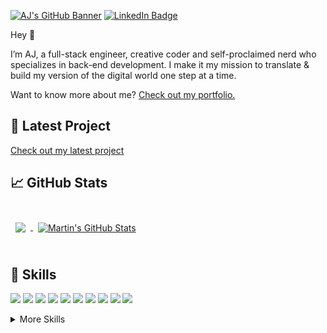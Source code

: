 
[![AJ's GitHub Banner](./assets/GitHubHeader.png)](https://ajtbrown.com)
[![LinkedIn Badge](https://img.shields.io/badge/LinkedIn-Profile-informational?style=flat&logo=linkedin&logoColor=white&color=0D76A8)](https://www.linkedin.com/in/ajtbrown/)

Hey 👋

I’m AJ, a full-stack engineer, creative coder and self-proclaimed nerd who specializes in back-end development. I make it my mission to translate & build my version of the digital world one step at a time.

Want to know more about me? [Check out my portfolio.](https://ajtbrown.com/)

## 📝 Latest Project

[Check out my latest project](https://github.com/AJ-Brown-InTech/libre-api)
<br>
## &#x1f4c8; GitHub Stats

<br>

<a href="https://github.com/AJ-Brown-InTech">
  <img align="center" style="margin:0.5rem" src="https://github-readme-stats.vercel.app/api/top-langs/?username=AJ-Brown-InTech&hide=html,css&title_color=ffffff&text_color=c9cacc&icon_color=4AB197&bg_color=1A2B34" />
</a>

<a href="https://github.com/AJ-Brown-InTech">
  <img align="center" style="margin:0.5rem" src="https://github-readme-stats.vercel.app/api?username=AJ-Brown-InTech&show_icons=true&line_height=27&count_private=true&title_color=ffffff&text_color=c9cacc&icon_color=4AB097&bg_color=1A2B34" alt="Martin's GitHub Stats" />
</a>

<br>
<br>

## 💼 Skills

![](https://img.shields.io/badge/Code-Golang-informational?style=flat&logo=angular&logoColor=white&color=4AB197)
![](https://img.shields.io/badge/Code-JavaScript-informational?style=flat&logo=JavaScript&logoColor=white&color=4AB197)
![](https://img.shields.io/badge/Code-Nodejs-informational?style=flat&logo=ionic&logoColor=white&color=4AB197)
![](https://img.shields.io/badge/Code-React-informational?style=flat&logo=react&logoColor=white&color=4AB197)
![](https://img.shields.io/badge/Code-Ruby-informational?style=flat&logo=Redux&logoColor=white&color=4AB197)
![](https://img.shields.io/badge/Code-Python-informational?style=flat&logo=gatsby&logoColor=white&color=4AB197)
![](https://img.shields.io/badge/Code-Postgres-informational?style=flat&logo=Java&logoColor=white&color=4AB197)
![](https://img.shields.io/badge/Code-CSharp-informational?style=flat&logo=c-sharp&logoColor=white&color=4AB197)
![](https://img.shields.io/badge/Code-MongoDB-informational?style=flat&logo=MongoDB&logoColor=white&color=4AB197)
![](https://img.shields.io/badge/Code-MySQL-informational?style=flat&logo=MySQL&logoColor=white&color=4AB197)

<details>
<summary>More Skills</summary>
<br>

![](https://img.shields.io/badge/Tools-Docker-informational?style=flat&logo=docker&logoColor=white&color=4AB197)
![](https://img.shields.io/badge/Tools-AWS-informational?style=flat&logo=Pivotal-Tracker&logoColor=white&color=4AB197)
![](https://img.shields.io/badge/Tools-ZSH-informational?style=flat&logo=nginx&logoColor=white&color=4AB197)
![](https://img.shields.io/badge/Tools-Git-informational?style=flat&logo=netlify&logoColor=white&color=4AB197)
![](https://img.shields.io/badge/Tools-Bash-informational?style=flat&logo=jenkins&logoColor=white&color=4AB197)
![](https://img.shields.io/badge/Tools-RVM-informational?style=flat&logo=SonarQube&logoColor=white&color=4AB197)
![](https://img.shields.io/badge/Tools-Pip3-informational?style=flat&logo=github-actions&logoColor=white&color=4AB197)
![](https://img.shields.io/badge/Tools-NPM-informational?style=flat&logo=npm&logoColor=white&color=4AB197)
![](https://img.shields.io/badge/Tools-Postman-informational?style=flat&logo=Postman&logoColor=white&color=4AB197)
![](https://img.shields.io/badge/Tools-GitHub-informational?style=flat&logo=GitHub&logoColor=white&color=4AB197)


</details>

<br>
